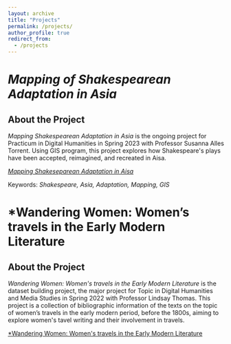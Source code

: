 ```yaml
---
layout: archive
title: "Projects"
permalink: /projects/
author_profile: true
redirect_from:
  - /projects
---
```


# *Mapping of Shakespearean Adaptation in Asia*

## About the Project
*Mapping Shakespearean Adaptation in Asia* is the ongoing project for Practicum in Digital Humanities in Spring 2023 with Professor Susanna Alles Torrent. Using GIS program, this project explores how Shakespeare's plays have been accepted, reimagined, and recreated in Aisa.

[*Mapping Shakeseparean Adaptation in Aisa*](https://austraea.github.io/MappingShakespeare/)

Keywords: *Shakespeare, Asia, Adaptation, Mapping, GIS*


# *Wandering Women: Women’s travels in the Early Modern Literature

## About the Project
*Wandering Women: Women's travels in the Early Modern Literature* is the dataset building project, the major project for Topic in Digital Humanities and Media Studies in Spring 2022 with Professor Lindsay Thomas. This project is a collection of bibliographic information of the texts on the topic of women’s travels in the early modern period, before the 1800s, aiming to explore women's tavel writing and their involvement in travels.  

[*Wandering Women: Women's travels in the Early Modern Literature](https://austraea.github.io/DHProject2022/)



